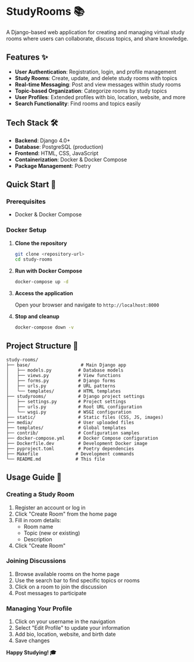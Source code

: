 # StudyRooms 📚

A Django-based web application for creating and managing virtual study rooms where users can collaborate, discuss topics, and share knowledge.

## Features ✨

- **User Authentication**: Registration, login, and profile management
- **Study Rooms**: Create, update, and delete study rooms with topics
- **Real-time Messaging**: Post and view messages within study rooms
- **Topic-based Organization**: Categorize rooms by study topics
- **User Profiles**: Extended profiles with bio, location, website, and more
- **Search Functionality**: Find rooms and topics easily

## Tech Stack 🛠️

- **Backend**: Django 4.0+
- **Database**: PostgreSQL (production)
- **Frontend**: HTML, CSS, JavaScript
- **Containerization**: Docker & Docker Compose
- **Package Management**: Poetry

## Quick Start 🚀

### Prerequisites

- Docker & Docker Compose

### Docker Setup

1. **Clone the repository**
   ```bash
   git clone <repository-url>
   cd study-rooms
   ```

2. **Run with Docker Compose**
   ```bash
   docker-compose up -d
   ```

3. **Access the application**
   
   Open your browser and navigate to `http://localhost:8000`

4. **Stop and cleanup**
   ```bash
   docker-compose down -v
   ```

## Project Structure 📁

```
study-rooms/
├── base/                   # Main Django app
│   ├── models.py          # Database models
│   ├── views.py           # View functions
│   ├── forms.py           # Django forms
│   ├── urls.py            # URL patterns
│   └── templates/         # HTML templates
├── studyrooms/            # Django project settings
│   ├── settings.py        # Project settings
│   ├── urls.py            # Root URL configuration
│   └── wsgi.py            # WSGI configuration
├── static/                # Static files (CSS, JS, images)
├── media/                 # User uploaded files
├── templates/             # Global templates
├── contrib/               # Configuration samples
├── docker-compose.yml     # Docker Compose configuration
├── Dockerfile.dev         # Development Docker image
├── pyproject.toml         # Poetry dependencies
├── Makefile              # Development commands
└── README.md             # This file
```

## Usage Guide 📖

### Creating a Study Room

1. Register an account or log in
2. Click "Create Room" from the home page
3. Fill in room details:
   - Room name
   - Topic (new or existing)
   - Description
4. Click "Create Room"

### Joining Discussions

1. Browse available rooms on the home page
2. Use the search bar to find specific topics or rooms
3. Click on a room to join the discussion
4. Post messages to participate

### Managing Your Profile

1. Click on your username in the navigation
2. Select "Edit Profile" to update your information
3. Add bio, location, website, and birth date
4. Save changes

**Happy Studying! 🎓**